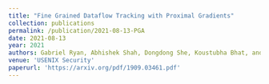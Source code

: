 ```yaml
---
title: "Fine Grained Dataflow Tracking with Proximal Gradients"
collection: publications
permalink: /publication/2021-08-13-PGA
date: 2021-08-13
year: 2021
authors: Gabriel Ryan, Abhishek Shah, Dongdong She, Koustubha Bhat, and Suman Jana 
venue: 'USENIX Security'
paperurl: 'https://arxiv.org/pdf/1909.03461.pdf'
---
```

